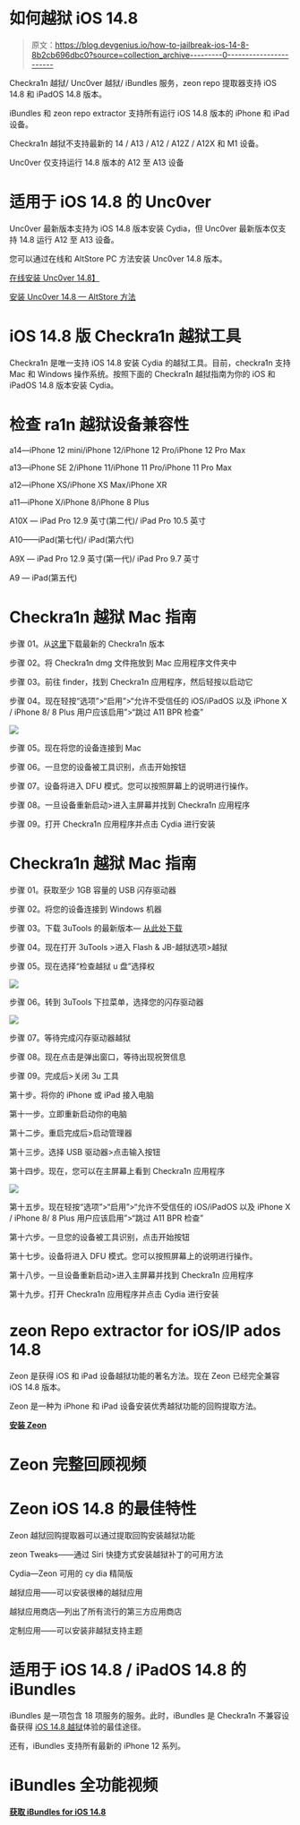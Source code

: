 # 如何越狱 iOS 14.8

> 原文：<https://blog.devgenius.io/how-to-jailbreak-ios-14-8-8b2cb696dbc0?source=collection_archive---------0----------------------->

Checkra1n 越狱/ Unc0ver 越狱/ iBundles 服务，zeon repo 提取器支持 iOS 14.8 和 iPadOS 14.8 版本。

iBundles 和 zeon repo extractor 支持所有运行 iOS 14.8 版本的 iPhone 和 iPad 设备。

Checkra1n 越狱不支持最新的 14 / A13 / A12 / A12Z / A12X 和 M1 设备。

Unc0ver 仅支持运行 14.8 版本的 A12 至 A13 设备

# 适用于 iOS 14.8 的 Unc0ver

Unc0ver 最新版本支持为 iOS 14.8 版本安装 Cydia，但 Unc0ver 最新版本仅支持 14.8 运行 A12 至 A13 设备。

您可以通过在线和 AltStore PC 方法安装 Unc0ver 14.8 版本。

[在线安装 Unc0ver 14.8】](https://silzee.com/unc0ver/)

[安装 Unc0ver 14.8 — AltStore 方法](https://silzee.com/unc0ver/)

# iOS 14.8 版 Checkra1n 越狱工具

Checkra1n 是唯一支持 iOS 14.8 安装 Cydia 的越狱工具。目前，checkra1n 支持 Mac 和 Windows 操作系统。按照下面的 Checkra1n 越狱指南为你的 iOS 和 iPadOS 14.8 版本安装 Cydia。

# 检查 ra1n 越狱设备兼容性

a14—iPhone 12 mini/iPhone 12/iPhone 12 Pro/iPhone 12 Pro Max

a13—iPhone SE 2/iPhone 11/iPhone 11 Pro/iPhone 11 Pro Max

a12—iPhone XS/iPhone XS Max/iPhone XR

a11—iPhone X/iPhone 8/iPhone 8 Plus

A10X — iPad Pro 12.9 英寸(第二代)/ iPad Pro 10.5 英寸

A10——iPad(第七代)/ iPad(第六代)

A9X — iPad Pro 12.9 英寸(第一代)/ iPad Pro 9.7 英寸

A9 — iPad(第五代)

# Checkra1n 越狱 Mac 指南

步骤 01。从[这里](https://silzee.com/jailbreak/14.8/#Checkra1nJbtool)下载最新的 Checkra1n 版本

步骤 02。将 Checkra1n dmg 文件拖放到 Mac 应用程序文件夹中

步骤 03。前往 finder，找到 Checkra1n 应用程序，然后轻按以启动它

步骤 04。现在轻按“选项”>“启用”>“允许不受信任的 iOS/iPadOS 以及 iPhone X / iPhone 8/ 8 Plus 用户应该启用”>“跳过 A11 BPR 检查”

![](img/5aab03c4f455059f2e614cd7c89e3151.png)

步骤 05。现在将您的设备连接到 Mac

步骤 06。一旦您的设备被工具识别，点击开始按钮

步骤 07。设备将进入 DFU 模式。您可以按照屏幕上的说明进行操作。

步骤 08。一旦设备重新启动>进入主屏幕并找到 Checkra1n 应用程序

步骤 09。打开 Checkra1n 应用程序并点击 Cydia 进行安装

# Checkra1n 越狱 Mac 指南

步骤 01。获取至少 1GB 容量的 USB 闪存驱动器

步骤 02。将您的设备连接到 Windows 机器

步骤 03。下载 3uTools 的最新版本— [从此处下载](http://url.3u.com/zmAJjyaa)

步骤 04。现在打开 3uTools >进入 Flash & JB-越狱选项>越狱

步骤 05。现在选择“检查越狱 u 盘”选择权

![](img/9a9b43f1963b278d53d2a7bbbb5f18ea.png)

步骤 06。转到 3uTools 下拉菜单，选择您的闪存驱动器

![](img/34b7eff62bf6462c625d11156f870cbf.png)

步骤 07。等待完成闪存驱动器越狱

步骤 08。现在点击是弹出窗口，等待出现祝贺信息

步骤 09。完成后>关闭 3u 工具

第十步。将你的 iPhone 或 iPad 接入电脑

第十一步。立即重新启动你的电脑

第十二步。重启完成后>启动管理器

第十三步。选择 USB 驱动器>点击输入按钮

第十四步。现在，您可以在主屏幕上看到 Checkra1n 应用程序

![](img/b402eb2720865f28e6234fa33f5fac3a.png)

第十五步。现在轻按“选项”>“启用”>“允许不受信任的 iOS/iPadOS 以及 iPhone X / iPhone 8/ 8 Plus 用户应该启用”>“跳过 A11 BPR 检查”

第十六步。一旦您的设备被工具识别，点击开始按钮

第十七步。设备将进入 DFU 模式。您可以按照屏幕上的说明进行操作。

第十八步。一旦设备重新启动>进入主屏幕并找到 Checkra1n 应用程序

第十九步。打开 Checkra1n 应用程序并点击 Cydia 进行安装

# zeon Repo extractor for iOS/IP ados 14.8

Zeon 是获得 iOS 和 iPad 设备越狱功能的著名方法。现在 Zeon 已经完全兼容 iOS 14.8 版本。

Zeon 是一种为 iPhone 和 iPad 设备安装优秀越狱功能的回购提取方法。

[**安装 Zeon**](https://zeon-app.com/install/affiliate/zeon/)

# Zeon 完整回顾视频

# Zeon iOS 14.8 的最佳特性

Zeon 越狱回购提取器可以通过提取回购安装越狱功能

zeon Tweaks——通过 Siri 快捷方式安装越狱补丁的可用方法

Cydia—Zeon 可用的 cy dia 精简版

越狱应用——可以安装很棒的越狱应用

越狱应用商店—列出了所有流行的第三方应用商店

定制应用——可以安装非越狱支持主题

# 适用于 iOS 14.8 / iPadOS 14.8 的 iBundles

iBundles 是一项包含 18 项服务的服务。此时，iBundles 是 Checkra1n 不兼容设备获得 [iOS 14.8 越狱](https://silzee.com/jailbreak/14.8/)体验的最佳途径。

还有，iBundles 支持所有最新的 iPhone 12 系列。

# iBundles 全功能视频

[**获取 iBundles for iOS 14.8**](https://ibundles.org/af1025)